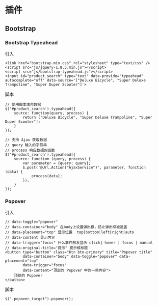 # 插件

## Bootstrap

### Bootstrap Typeahead

引入

    <link href="bootstrap.min.css" rel="stylesheet" type="text/css" />
    <script src="js/jquery-1.8.3.min.js"></script>
    <script src="js/bootstrap-typeahead.js"></script>
    <input id="product_search" type="text" data-provide="typeahead" autocomplete="off" data-source='["Deluxe Bicycle", "Super Deluxe Trampoline", "Super Duper Scooter"]'>
     
脚本

    // 使用脚本填充数据
    $('#product_search').typeahead({
        source: function(query, process) {
            return ["Deluxe Bicycle", "Super Deluxe Trampoline", "Super Duper Scooter"];
        }
    });
    
    // 支持 Ajax 获取数据
    // query 输入的字符串
    // process 响应数据的函数
    $('#product_search').typeahead({
        source: function (query, process) {
            var parameter = {query: query};
            $.post('@Url.Action("AjaxService")', parameter, function (data) {
                process(data);
            });
        }
    });
    
### Popover

引入

    // data-toggle="popover"
    // data-container="body" 在body上设置弹出框，防止弹出框被遮盖
    // data-placement="top" 显示位置  top|bottom|left|right|auto
    // data-content 显示内容
    // data-trigger="focus" 什么事件触发显示 click| hover | focus | manual
    // data-original-title="提示" 提示框标题
    <button type="button" class="btn btn-primary" title="Popover title"
            data-container="body" data-toggle="popover" data-placement="top"
            data-trigger="focus"
            data-content="顶部的 Popover 中的一些内容">
        顶部的 Popover
    </button>
    
脚本

    $(".popover_target").popover();